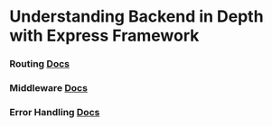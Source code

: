 # Understanding Backend in Depth with Express Framework


### Routing         [Docs](https://expressjs.com/en/guide/routing.html)
### Middleware      [Docs](https://expressjs.com/en/guide/using-middleware.html)
### Error Handling  [Docs](https://expressjs.com/en/guide/error-handling.html)
